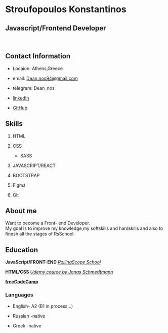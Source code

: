 # Stroufopoulos Konstantinos

## Javascript/Frontend Developer

<br>

## Contact Information

- Locaion: Athens,Greece

- email: Dean.nos94@gmail.com

- telegram: Dean_nos

- [linkedIn](https://www.linkedin.com/in/konstantinos-stroufopoulos-332b9a231/)

- [GitHub](https://github.com/dean-nos)

## Skills

1. HTML

2. CSS

   - SASS

3. JAVASCRIPT/REACT

4. BOOTSTRAP

5. Figma

6. Git

## About me

Want to become a Front- end Developer.<br>
My goal is to improve my knowledge,my softskills and hardskills and also to finesh all the stages of RsSchool.

## Education

**JavaScript/FRONT-END** [_RollingScope School_](https://rollingscopes.com)

**HTML/CSS** [_Udemy cource by Jonas Schmedtmann_](https://www.udemy.com/course/design-and-develop-a-killer-website-with-html5-and-css3/#instructor-1)

[**freeCodeCamp**](https://www.freecodecamp.org/Dean_Nos)

### Languages

- English- A2 (B1 in process…)

- Russian -native

- Greek -native
